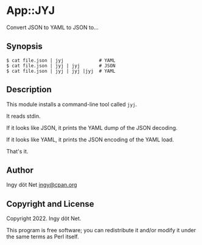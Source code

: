 App::JYJ
========

Convert JSON to YAML to JSON to...

## Synopsis

```
$ cat file.json | jyj             # YAML
$ cat file.json | jyj | jyj       # JSON
$ cat file.json | jyj | jyj |jyj  # YAML
```

## Description

This module installs a command-line tool called `jyj`.

It reads stdin.

If it looks like JSON, it prints the YAML dump of the JSON decoding.

If it looks like YAML, it prints the JSON encoding of the YAML load.

That's it.

## Author

Ingy döt Net <ingy@cpan.org>

## Copyright and License

Copyright 2022. Ingy döt Net.

This program is free software; you can redistribute it and/or modify it under
the same terms as Perl itself.
